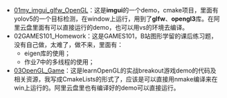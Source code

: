 - [01my_imgui_glfw_OpenGL](./01my_imgui_glfw_OpenGL/README.md)：这是**imgui**的一个demo，cmake项目，里面有yolov5的一个目标检测，在window上运行，用到了**glfw**、**opengl3**库。在阿里云盘里面有可以直接运行的demo，也可以用vs的环境去编译。
- 02GAMES101_Homework：这是GAMES101，B站图形学留的课后练习题，没有自己做，太难了，做不来，里面有：
  - eigen库的使用；
  - 作业7中的多线程的使用；
- [03OpenGL_Game](./03OpenGL_Game/README.md)：这是learnOpenGL的实战breakout游戏demo的代码及相关资源，我写成CmakeLists的形式了，应该是可以直接用nmake编译来在win上运行的。阿里云盘里也有编译好的demo可以直接运行。

